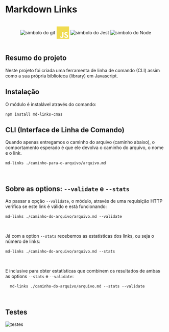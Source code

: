 # Markdown Links

<div align="center">
  <br>
  <img align="center" alt="simbolo do git" height="40" width="40" src="https://cdn.jsdelivr.net/gh/devicons/devicon/icons/git/git-original.svg" />
  <img align="center" alt="simbolo do Javascript" height="40" width="40" src="https://raw.githubusercontent.com/devicons/devicon/master/icons/javascript/javascript-plain.svg">
  <img align="center" alt="simbolo do Jest" height="40" width="40" src="https://cdn.jsdelivr.net/gh/devicons/devicon/icons/jest/jest-plain.svg" /> 
  <img  align="center" alt="simbolo do Node" height="40" width="40" src="https://cdn.jsdelivr.net/gh/devicons/devicon/icons/nodejs/nodejs-original.svg" />
  <br>
  <br>
</div>

## Resumo do projeto

Neste projeto foi criada uma ferramenta de linha de comando (CLI) assim como
a sua própria biblioteca (library) em Javascript.

## Instalação

O módulo é instalável através do comando:

    npm install md-links-cmas
       
## CLI (Interface de Linha de Comando)

Quando apenas entregamos o caminho do arquivo (caminho abaixo), o comportamento esperado é que ele devolva o caminho do arquivo, o nome e o link.

    md-links ./caminho-para-o-arquivo/arquivo.md

<br>

## Sobre as options: `--validate` e `--stats`

Ao passar a opção `--validate`, o módulo, através de uma requisição HTTP verifica se este link é válido e está funcionando:

    md-links ./caminho-do-arquivo/arquivo.md --validate

<br>

Já com a option `--stats` recebemos as estatísticas dos links, ou seja o número de links:

    md-links ./caminho-do-arquivo/arquivo.md --stats

 <br>

E inclusive para obter estatísticas que combinem os resultados de ambas as options `--stats` e `--validate`:
         
      md-links ./caminho-do-arquivo/arquivo.md --stats --validate
   
 <br>

## Testes

![testes](https://github.com/anilorac93/SAP009-md-links/assets/110473504/1e0cd22e-5827-4491-b7a6-a668c2e05dd5)
